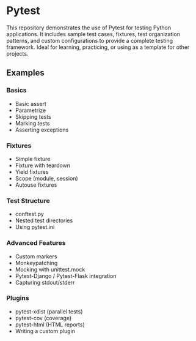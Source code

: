 # Pytest
This repository demonstrates the use of Pytest for testing Python applications. It includes sample test cases, fixtures, test organization patterns, and custom configurations to provide a complete testing framework. Ideal for learning, practicing, or using as a template for other projects.


##  Examples

###  Basics
-  Basic assert
-  Parametrize
-  Skipping tests
-  Marking tests
-  Asserting exceptions

###  Fixtures
-  Simple fixture
-  Fixture with teardown
-  Yield fixtures
-  Scope (module, session)
-  Autouse fixtures

### Test Structure
-  conftest.py
-  Nested test directories
-  Using pytest.ini

###  Advanced Features
-  Custom markers
-  Monkeypatching
-  Mocking with unittest.mock
-  Pytest-Django / Pytest-Flask integration
-  Capturing stdout/stderr

###  Plugins
-  pytest-xdist (parallel tests)
-  pytest-cov (coverage)
-  pytest-html (HTML reports)
-  Writing a custom plugin


